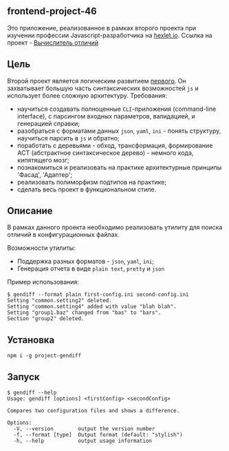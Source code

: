 ## frontend-project-46 

Это приложение, реализованное в рамках второго проекта при изучении профессии Javascript-разработчика на [hexlet.io](https://ru.hexlet.io/?ref=155709). Ссылка на проект - [Вычислитель отличий](https://ru.hexlet.io/projects/46/members/39377/settings)

## Цель

Второй проект является логическим развитием [первого](https://ru.hexlet.io/projects/2/sessions/462?ref=155709). Он захватывает большую часть синтаксических возможностей `js` и использует более сложную архитектуру. Требования:

 - научиться создавать полноценные `CLI`-приложения (command-line interface), с парсингом входных параметров, валидацией, и генерацией справки;
 - разобраться с форматами данных `json`, `yaml`, `ini` - понять структуру, научиться парсить в `js` и обратно;
 - поработать с деревьями - обход, трансформация, формирование АСТ (абстрактное синтаксическое дерево) - немного кода, кипятящего мозг;
 - познакомиться и реализовать на практике архитектурные принципы 'Фасад', 'Адаптер';
 - реализовать полиморфизм подтипов на практике;
 - сделать весь проект в функциональном стиле.

## Описание
В рамках данного проекта необходимо реализовать утилиту для поиска отличий в конфигурационных файлах.

Возможности утилиты:
- Поддержка разных форматов - `json`, `yaml`, `ini`;
- Генерация отчета в виде `plain text`, `pretty` и `json`

Пример использования:

```
$ gendiff --format plain first-config.ini second-config.ini
Setting "common.setting2" deleted.
Setting "common.setting4" added with value "blah blah".
Setting "group1.baz" changed from "bas" to "bars".
Section "group2" deleted.
```

## Установка
`npm i -g project-gendiff`

## Запуск
```
$ gendiff --help
Usage: gendiff [options] <firstConfig> <secondConfig>

Compares two configuration files and shows a difference.

Options:
  -V, --version        output the version number
  -f, --format [type]  Output format (default: "stylish")
  -h, --help           output usage information
```
